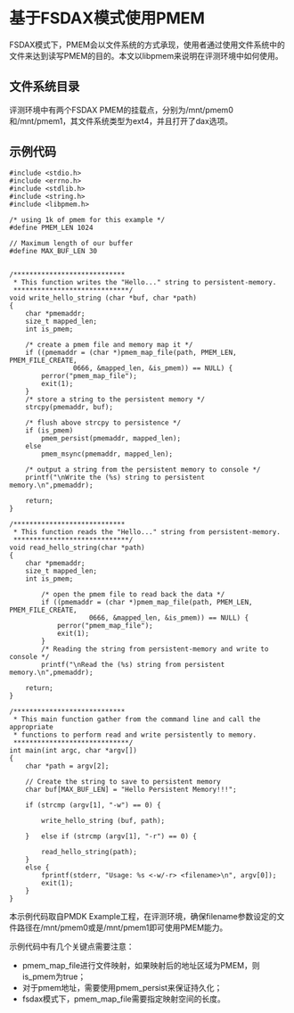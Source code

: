 # 基于FSDAX模式使用PMEM
FSDAX模式下，PMEM会以文件系统的方式承现，使用者通过使用文件系统中的文件来达到读写PMEM的目的。本文以libpmem来说明在评测环境中如何使用。

## 文件系统目录
评测环境中有两个FSDAX PMEM的挂载点，分别为/mnt/pmem0和/mnt/pmem1，其文件系统类型为ext4，并且打开了dax选项。

## 示例代码

```	
#include <stdio.h>
#include <errno.h>
#include <stdlib.h>
#include <string.h>
#include <libpmem.h>

/* using 1k of pmem for this example */
#define PMEM_LEN 1024

// Maximum length of our buffer
#define MAX_BUF_LEN 30


/****************************
 * This function writes the "Hello..." string to persistent-memory.
 *****************************/
void write_hello_string (char *buf, char *path)
{
	char *pmemaddr;
	size_t mapped_len;
	int is_pmem;
	
	/* create a pmem file and memory map it */
	if ((pmemaddr = (char *)pmem_map_file(path, PMEM_LEN, PMEM_FILE_CREATE,
				0666, &mapped_len, &is_pmem)) == NULL) {
		perror("pmem_map_file");
		exit(1);
	}
	/* store a string to the persistent memory */
	strcpy(pmemaddr, buf);

	/* flush above strcpy to persistence */
	if (is_pmem)
		pmem_persist(pmemaddr, mapped_len);
	else
		pmem_msync(pmemaddr, mapped_len);

	/* output a string from the persistent memory to console */
	printf("\nWrite the (%s) string to persistent memory.\n",pmemaddr);	
			
	return;	
}

/****************************
 * This function reads the "Hello..." string from persistent-memory.
 *****************************/
void read_hello_string(char *path)
{
	char *pmemaddr;
	size_t mapped_len;
	int is_pmem;

		/* open the pmem file to read back the data */
		if ((pmemaddr = (char *)pmem_map_file(path, PMEM_LEN, PMEM_FILE_CREATE,
					0666, &mapped_len, &is_pmem)) == NULL) {
			perror("pmem_map_file");
			exit(1);
		}  	
		/* Reading the string from persistent-memory and write to console */
		printf("\nRead the (%s) string from persistent memory.\n",pmemaddr);

	return;
}

/****************************
 * This main function gather from the command line and call the appropriate
 * functions to perform read and write persistently to memory.
 *****************************/
int main(int argc, char *argv[])
{
	char *path = argv[2];
	
	// Create the string to save to persistent memory
	char buf[MAX_BUF_LEN] = "Hello Persistent Memory!!!";
	
	if (strcmp (argv[1], "-w") == 0) {
	
		write_hello_string (buf, path);
		
	}   else if (strcmp (argv[1], "-r") == 0) {

		read_hello_string(path);
	}	
	else { 
		fprintf(stderr, "Usage: %s <-w/-r> <filename>\n", argv[0]);
		exit(1);
	}
}
```
本示例代码取自PMDK Example工程，在评测环境，确保filename参数设定的文件路径在/mnt/pmem0或是/mnt/pmem1即可使用PMEM能力。

示例代码中有几个关键点需要注意：

* pmem_map_file进行文件映射，如果映射后的地址区域为PMEM，则is_pmem为true；
* 对于pmem地址，需要使用pmem_persist来保证持久化；
* fsdax模式下，pmem_map_file需要指定映射空间的长度。
